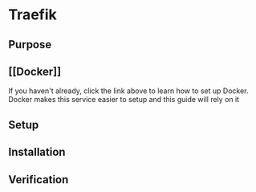 # Traefik

## Purpose



## [[Docker]]
If you haven't already, click the link above to learn how to set up Docker.  Docker makes this service easier to setup and this guide will rely on it


## Setup


## Installation


## Verification
